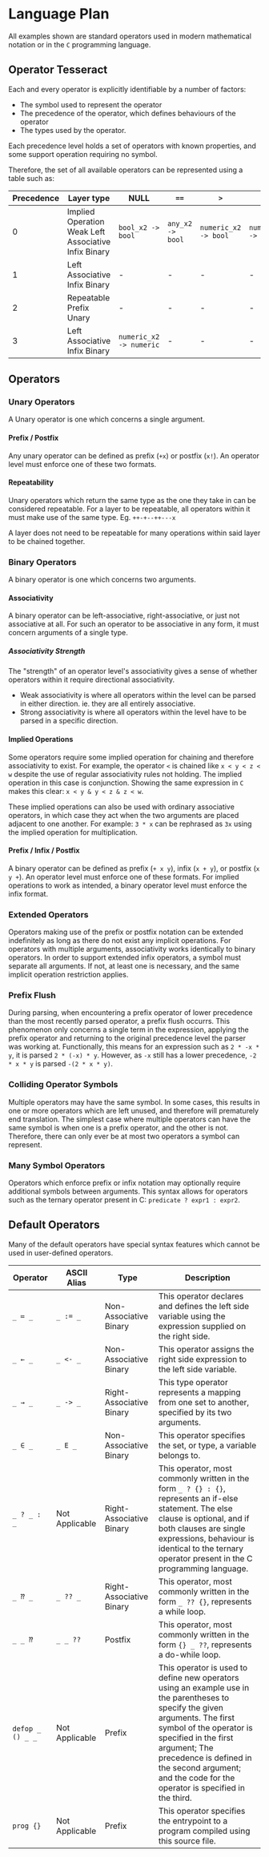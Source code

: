 # Language Plan

All examples shown are standard operators used in modern mathematical notation or in the `C` programming language.

## Operator Tesseract

Each and every operator is explicitly identifiable by a number of factors:

- The symbol used to represent the operator
- The precedence of the operator, which defines behaviours of the operator
- The types used by the operator.

Each precedence level holds a set of operators with known properties, and some support operation requiring no symbol.

Therefore, the set of all available operators can be represented using a table such as:

| Precedence | Layer type                                           | NULL                    | `==`             | `>`                  | `<`                  | `+`                     | `-`                     | `*`                     | `/`                     | `%`                     |
|------------|------------------------------------------------------|-------------------------|------------------|----------------------|----------------------|-------------------------|-------------------------|-------------------------|-------------------------|-------------------------|
| 0          | Implied Operation Weak Left Associative Infix Binary | `bool_x2 -> bool`       | `any_x2 -> bool` | `numeric_x2 -> bool` | `numeric_x2 -> bool` | -                       | -                       | -                       | -                       | -                       |
| 1          | Left Associative Infix Binary                        | -                       | -                | -                    | -                    | `numeric_x2 -> numeric` | `numeric_x2 -> numeric` | -                       | -                       | -                       |
| 2          | Repeatable Prefix Unary                              | -                       | -                | -                    | -                    | `numeric -> numeric`    | `numeric -> numeric`    | -                       | -                       | -                       |
| 3          | Left Associative Infix Binary                        | `numeric_x2 -> numeric` | -                | -                    | -                    | -                       | -                       | `numeric_x2 -> numeric` | `numeric_x2 -> numeric` | `numeric_x2 -> numeric` |

## Operators

### Unary Operators

A Unary operator is one which concerns a single argument.

#### Prefix / Postfix

Any unary operator can be defined as prefix (`+x`) or postfix (`x!`). An operator level must enforce one of these two formats.

#### Repeatability

Unary operators which return the same type as the one they take in can be considered repeatable. For a layer to be repeatable, all operators within it must make use of the same type. Eg. `++-+--++---x`

A layer does not need to be repeatable for many operations within said layer to be chained together.

### Binary Operators

A binary operator is one which concerns two arguments.

#### Associativity

A binary operator can be left-associative, right-associative, or just not associative at all. For such an operator to be associative in any form, it must concern arguments of a single type.

##### Associativity Strength

The "strength" of an operator level's associativity gives a sense of whether operators within it require directional associativity.

- Weak associativity is where all operators within the level can be parsed in either direction. ie. they are all entirely associative.
- Strong associativity is where all operators within the level have to be parsed in a specific direction.

#### Implied Operations

Some operators require some implied operation for chaining and therefore associativity to exist. For example, the operator `<` is chained like `x < y < z < w` despite the use of regular associativity rules not holding. The implied operation in this case is conjunction. Showing the same expression in `C` makes this clear: `x < y & y < z & z < w`.

These implied operations can also be used with ordinary associative operators, in which case they act when the two arguments are placed adjacent to one another. For example: `3 * x` can be rephrased as `3x` using the implied operation for multiplication.

#### Prefix / Infix / Postfix

A binary operator can be defined as prefix (`+ x y`), infix (`x + y`), or postfix (`x y +`). An operator level must enforce one of these formats. For implied operations to work as intended, a binary operator level must enforce the infix format.

### Extended Operators

Operators making use of the prefix or postfix notation can be extended indefinitely as long as there do not exist any implicit operations. For operators with multiple arguments, associativity works identically to binary operators. In order to support extended infix operators, a symbol must separate all arguments. If not, at least one is necessary, and the same implicit operation restriction applies.

### Prefix Flush

During parsing, when encountering a prefix operator of lower precedence than the most recently parsed operator, a prefix flush occurrs. This phenomenon only concerns a single term in the expression, applying the prefix operator and returning to the original precedence level the parser was working at. Functionally, this means for an expression such as `2 * -x * y`, it is parsed `2 * (-x) * y`. However, as `-x` still has a lower precedence, `-2 * x * y` is parsed `-(2 * x * y)`.

### Colliding Operator Symbols

Multiple operators may have the same symbol. In some cases, this results in one or more operators which are left unused, and therefore will prematurely end translation. The simplest case where multiple operators can have the same symbol is when one is a prefix operator, and the other is not. Therefore, there can only ever be at most two operators a symbol can represent.

### Many Symbol Operators

Operators which enforce prefix or infix notation may optionally require additional symbols between arguments. This syntax allows for operators such as the ternary operator present in C: `predicate ? expr1 : expr2`.

## Default Operators

Many of the default operators have special syntax features which cannot be used in user-defined operators.

<!--
    Will need to do a bit of a rethink with the `defop` operator, as specifying later symbols of the operator can get pretty messy.
-->

| Operator         | ASCII Alias    | Type                     | Description                                                                                                                                                                                                                                                                                           |
|------------------|----------------|--------------------------|-------------------------------------------------------------------------------------------------------------------------------------------------------------------------------------------------------------------------------------------------------------------------------------------------------|
| `_ ≔ _`          | `_ := _`       | Non-Associative Binary   | This operator declares and defines the left side variable using the expression supplied on the right side.                                                                                                                                                                                            |
| `_ ← _`          | `_ <- _`       | Non-Associative Binary   | This operator assigns the right side expression to the left side variable.                                                                                                                                                                                                                            |
| `_ → _`          | `_ -> _`       | Right-Associative Binary | This type operator represents a mapping from one set to another, specified by its two arguments.                                                                                                                                                                                                      |
| `_ ∈ _`          | `_ E _`        | Non-Associative Binary   | This operator specifies the set, or type, a variable belongs to.                                                                                                                                                                                                                                      |
| `_ ? _ : _`      | Not Applicable | Right-Associative Binary | This operator, most commonly written in the form `_ ? {} : {}`, represents an if-else statement. The else clause is optional, and if both clauses are single expressions, behaviour is identical to the ternary operator present in the C programming language.                                       |
| `_ ⁇ _`          | `_ ?? _`       | Right-Associative Binary | This operator, most commonly written in the form `_ ?? {}`, represents a while loop.                                                                                                                                                                                                                  |
| `_ _ ⁇`          | `_ _ ??`       | Postfix                  | This operator, most commonly written in the form `{} _ ??`, represents a do-while loop.                                                                                                                                                                                                               |
| `defop _ () _ _` | Not Applicable | Prefix                   | This operator is used to define new operators using an example use in the parentheses to specify the given arguments. The first symbol of the operator is specified in the first argument; The precedence is defined in the second argument; and the code for the operator is specified in the third. |
| `prog {}`        | Not Applicable | Prefix                   | This operator specifies the entrypoint to a program compiled using this source file.                                                                                                                                                                                                                  |